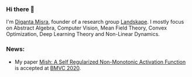 ### Hi there 👋

I'm [Diganta Misra](https://digantamisra98.github.io/), founder of a research group [Landskape](https://www.landskape.org/). I mostly focus on Abstract Algebra, Computer Vision, Mean Field Theory, Convex Optimization, Deep Learning Theory and Non-Linear Dynamics. 

### News:

- My paper [Mish: A Self Regularized Non-Monotonic Activation Function](https://arxiv.org/abs/1908.08681v3) is accepted at [BMVC 2020](https://bmvc2020.github.io/index.html).
